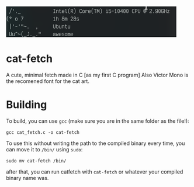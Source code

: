 ![ScreenShot of the fetch](cat-fetch.png)

# cat-fetch
A cute, minimal fetch made in C [as my first C program]
Also Victor Mono is the recomened font for the cat art.

# Building
To build, you can use `gcc` (make sure you are in the same folder as the file!):

```
gcc cat_fetch.c -o cat-fetch
```
To use this without writing the path to the compiled binary every time, you can move it to `/bin/` using `sudo`:
```
sudo mv cat-fetch /bin/
```

after that, you can run catfetch with `cat-fetch` or whatever your compiled binary name was.
